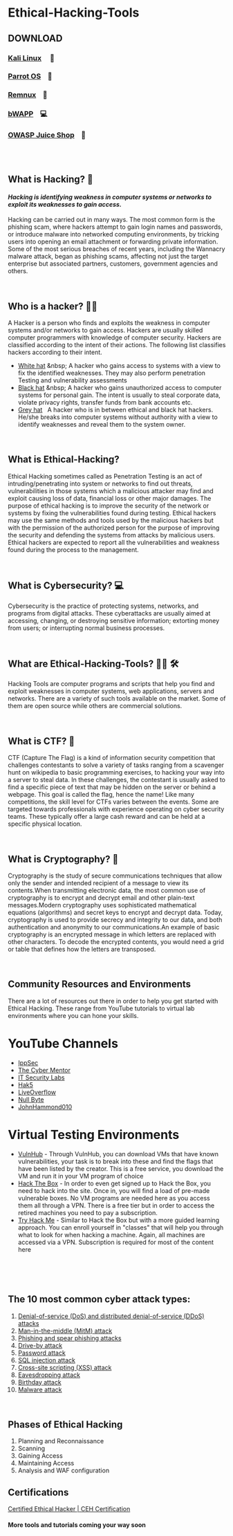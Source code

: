 # Ethical-Hacking-Tools


## DOWNLOAD
### [Kali Linux](https://www.kali.org/downloads/) &nbsp; &nbsp; :dragon:  <br>
### [Parrot OS](https://parrotsec.org/download/) &nbsp;&nbsp; :parrot:   <br>
### [Remnux](https://remnux.org/#distro) &nbsp;&nbsp; :bee:
### [bWAPP](https://sourceforge.net/projects/bwapp/files/bee-box/) &nbsp;&nbsp; :computer:
### [OWASP Juice Shop](https://owasp.org/www-project-juice-shop/) &nbsp;&nbsp; :tropical_drink:
<br><br>

## What is Hacking? :space_invader:
 #### <i>Hacking is identifying weakness in computer systems or networks to exploit its weaknesses to gain access.</i>
 <p>Hacking can be carried out in many ways. The most common form is the phishing scam, where hackers attempt to gain login names and passwords, or introduce malware into networked computing environments, by tricking users into opening an email attachment or forwarding private information.
Some of the most serious breaches of recent years, including the Wannacry malware attack, began as phishing scams, affecting not just the target enterprise but associated partners, customers, government agencies and others.</p>
<br>

## Who is a hacker? :man_technologist:
<p>A Hacker is a person who finds and exploits the weakness in computer systems and/or networks to gain access. Hackers are usually skilled computer programmers with knowledge of computer security.
Hackers are classified according to the intent of their actions. The following list classifies hackers according to their intent.</p>

* [White hat](https://en.wikipedia.org/wiki/White_hat_(computer_security)) &nbsp; A hacker who gains access to systems with a view to fix the identified weaknesses. They may also perform penetration Testing and vulnerability assessments
* [Black hat](https://en.wikipedia.org/wiki/Black_hat_(computer_security)) &nbsp; A hacker who gains unauthorized access to computer systems for personal gain. The intent is usually to steal corporate data, violate privacy rights, transfer funds from bank accounts etc.
* [Grey hat](https://en.wikipedia.org/wiki/Grey_hat) &nbsp; A hacker who is in between ethical and black hat hackers. He/she breaks into computer systems without authority with a view to identify weaknesses and reveal them to the system owner.
<br>

## What is Ethical-Hacking?
<p>Ethical Hacking sometimes called as Penetration Testing is an act of intruding/penetrating into system or networks to find out threats, vulnerabilities in those systems which a malicious attacker may find and exploit causing loss of data, financial loss or other major damages. The purpose of ethical hacking is to improve the security of the network or systems by fixing the vulnerabilities found during testing. Ethical hackers may use the same methods and tools used by the malicious hackers but with the permission of the authorized person for the purpose of improving the security and defending the systems from attacks by malicious users.
Ethical hackers are expected to report all the vulnerabilities and weakness found during the process to the management.</p>
<br>

## What is Cybersecurity? :computer:
<p>Cybersecurity is the practice of protecting systems, networks, and programs from digital attacks. These cyberattacks are usually aimed at accessing, changing, or destroying sensitive information; extorting money from users; or interrupting normal business processes.</p>
<br>

## What are Ethical-Hacking-Tools? :man_technologist: :hammer_and_wrench:
<p>Hacking Tools are computer programs and scripts that help you find and exploit weaknesses in computer systems, web applications, servers and networks. There are a variety of such tools available on the market. Some of them are open source while others are commercial solutions.</p>
<br>

## What is CTF? :triangular_flag_on_post:
<p>
CTF (Capture The Flag) is a kind of information security competition that challenges contestants to solve a variety of tasks ranging from a scavenger hunt on wikipedia to basic programming exercises, to hacking your way into a server to steal data. In these challenges, the contestant is usually asked to find a specific piece of text that may be hidden on the server or behind a webpage. This goal is called the flag, hence the name!
Like many competitions, the skill level for CTFs varies between the events. Some are targeted towards professionals with experience operating on cyber security teams. These typically offer a large cash reward and can be held at a specific physical location.</p>
<br>

## What is Cryptography? :currency_exchange:
<p>Cryptography is the study of secure communications techniques that allow only the sender and intended recipient of a message to view its contents.When transmitting electronic data, the most common use of cryptography is to encrypt and decrypt email and other plain-text messages.Modern cryptography uses sophisticated mathematical equations (algorithms) and secret keys to encrypt and decrypt data. Today, cryptography is used to provide secrecy and integrity to our data, and both authentication and anonymity to our communications.An example of basic cryptography is an encrypted message in which letters are replaced with other characters. To decode the encrypted contents, you would need a grid or table that defines how the letters are transposed.</p>
<br>

## Community Resources and Environments
<p> There are a lot of resources out there in order to help you get started with Ethical Hacking. These range from YouTube tutorials to virtual lab environments where you can hone your skills.

# YouTube Channels
* [IppSec](https://www.youtube.com/channel/UCa6eh7gCkpPo5XXUDfygQQA)
* [The Cyber Mentor](https://www.youtube.com/channel/UC0ArlFuFYMpEewyRBzdLHiw)
* [IT Security Labs](https://www.youtube.com/channel/UCXPdZsu8g1nKerd-o5A75vA)
* [Hak5](https://www.youtube.com/channel/UC3s0BtrBJpwNDaflRSoiieQ)
* [LiveOverflow](https://www.youtube.com/channel/UClcE-kVhqyiHCcjYwcpfj9w)
* [Null Byte](https://www.youtube.com/c/NullByteWHT)
* [JohnHammond010](https://www.youtube.com/c/JohnHammond010/videos)

# Virtual Testing Environments
* [VulnHub](https://www.vulnhub.com/) - Through VulnHub, you can download VMs that have known vulnerabilities, your task is to break into these and find the flags that have been listed by the creator. This is a free service, you download the VM and run it in your VM program of choice
* [Hack The Box](https://www.hackthebox.eu/) - In order to even get signed up to Hack the Box, you need to hack into the site. Once in, you will find a load of pre-made vulnerable boxes. No VM programs are needed here as you access them all through a VPN. There is a free tier but in order to access the retired machines you need to pay a subscription.
* [Try Hack Me](https://tryhackme.com/) - Similar to Hack the Box but with a more guided learning approach. You can enroll yourself in "classes" that will help you through what to look for when hacking a machine. Again, all machines are accessed via a VPN. Subscription is required for most of the content here


<br><br><br>

## The 10 most common cyber attack types:

1) [Denial-of-service (DoS) and distributed denial-of-service (DDoS) attacks](https://blog.netwrix.com/2018/05/15/top-10-most-common-types-of-cyber-attacks/#Denial-of-service%20(DoS)%20and%20distributed%20denial-of-service%20(DDoS)%20attacks) &nbsp; <br>
2) [Man-in-the-middle (MitM) attack](https://blog.netwrix.com/2018/05/15/top-10-most-common-types-of-cyber-attacks/#Man-in-the-middle%20(MitM)%20attack) &nbsp; <br>
3) [Phishing and spear phishing attacks](https://blog.netwrix.com/2018/05/15/top-10-most-common-types-of-cyber-attacks/#Phishing%20and%20spear%20phishing%20attacks) &nbsp; <br>
4) [Drive-by attack](https://blog.netwrix.com/2018/05/15/top-10-most-common-types-of-cyber-attacks/#Drive-by%20attack) &nbsp; <br>
5) [Password attack](https://blog.netwrix.com/2018/05/15/top-10-most-common-types-of-cyber-attacks/#Password%20attack) &nbsp; <br>
6) [SQL injection attack](https://blog.netwrix.com/2018/05/15/top-10-most-common-types-of-cyber-attacks/#SQL%20injection%20attack) &nbsp; <br>
7) [Cross-site scripting (XSS) attack](https://blog.netwrix.com/2018/05/15/top-10-most-common-types-of-cyber-attacks/#Cross-site%20scripting%20(XSS)%20attack) &nbsp; <br>
8) [Eavesdropping attack](https://blog.netwrix.com/2018/05/15/top-10-most-common-types-of-cyber-attacks/#Eavesdropping%20attack) &nbsp; <br>
9) [Birthday attack](https://blog.netwrix.com/2018/05/15/top-10-most-common-types-of-cyber-attacks/#Birthday%20attack) &nbsp; <br>
10) [Malware attack](https://blog.netwrix.com/2018/05/15/top-10-most-common-types-of-cyber-attacks/#Malware%20attack) &nbsp; <br>

<br>

## Phases of Ethical Hacking

1) Planning and Reconnaissance
2) Scanning 
3) Gaining Access
4) Maintaining Access
5) Analysis and WAF configuration

## Certifications

[Certified Ethical Hacker | CEH Certification](https://www.eccouncil.org/programs/certified-ethical-hacker-ceh/) &nbsp; <br>

#### More tools and tutorials coming your way soon



